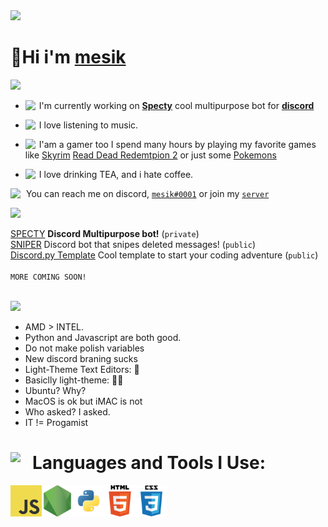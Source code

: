 <img src="https://cdn.discordapp.com/attachments/840229849515819059/843786011527217172/image3.png">

# 👋**Hi** i'm [__mesik__](https://github.com/mesiik)
<img src="https://cdn.discordapp.com/attachments/840229849515819059/843786011406368838/image2.png">

- <img src="https://cdn.discordapp.com/emojis/831641224778874941.png?v=1" align="left" width="22px"> I'm currently working on [**Specty**](https://bots4.fun) cool multipurpose bot for [**discord**](https://discord.com)

- <img src="https://cdn.discordapp.com/emojis/825478277362876418.png?v=1" align="left" width="22px"> I love listening to music. 
- <img src="https://cdn.discordapp.com/emojis/831641097557770280.png?v=1" width="22px" align="left"> I'am a gamer too I spend many hours by playing my favorite games like [Skyrim](https://elderscrolls.bethesda.net/en/skyrim) [Read Dead Redemtpion 2](https://www.rockstargames.com/reddeadredemption2/restricted-content/agegate/form?redirect=https%3A%2F%2Fwww.rockstargames.com%2Freddeadredemption2%2F&options=&locale=en_us) or just some [Pokemons](https://www.pokemon.com/us/)
- <img src="https://cdn.discordapp.com/emojis/831641173205843979.png?v=1" width="22px" align=left> I love drinking TEA, and i hate coffee.

 <img src="https://cdn.discordapp.com/emojis/831641113311576084.png?v=1" width="25px" align="left">You can reach me on discord, [`mesik#0001`](https://discord.com/users/563718132863074324) or join my [`server`](https://discord.com/invite/Zbfvh88dgK)<br>

<img src="https://cdn.discordapp.com/attachments/840229849515819059/843786010978811914/image0.png">

 [SPECTY](https://bots4.fun) **Discord Multipurpose bot!** (`private`)<br>
 [SNIPER](https://github.com/mesiik/sniper) Discord bot that snipes deleted messages! (`public`)<br>
 [Discord.py Template](https://github.com/mesiik/discord.py-cogs) Cool template to start your coding adventure (`public`)<br><br>
`
MORE COMING SOON!
`

<br>
<img src="https://cdn.discordapp.com/attachments/840229849515819059/843786011191279626/image1.png">

- AMD > INTEL.
- Python and Javascript are both good.
- Do not make polish variables
- New discord braning sucks
- Light-Theme Text Editors: 🤮
- Basiclly light-theme: 🤢🤮
- Ubuntu? Why?
- MacOS is ok but iMAC is not
- Who asked? I asked.
- IT != Progamist


# <img src="https://cdn.discordapp.com/emojis/831641237756837930.png?v=1" width="35px" align="left"> Languages and Tools I Use:
<img align="left" alt="JavaScript" width="50px" src="https://raw.githubusercontent.com/github/explore/80688e429a7d4ef2fca1e82350fe8e3517d3494d/topics/javascript/javascript.png" />

<img align="left" alt="Node.js" width="50px" src="https://raw.githubusercontent.com/github/explore/80688e429a7d4ef2fca1e82350fe8e3517d3494d/topics/nodejs/nodejs.png" />

<img align="left" alt="Python" width="50px" src="https://raw.githubusercontent.com/github/explore/80688e429a7d4ef2fca1e82350fe8e3517d3494d/topics/python/python.png" />

<img align="left" alt="html" width="50px" src="https://raw.githubusercontent.com/github/explore/80688e429a7d4ef2fca1e82350fe8e3517d3494d/topics/html/html.png">
<img align="left" alt="css" width="50px" src="https://raw.githubusercontent.com/github/explore/80688e429a7d4ef2fca1e82350fe8e3517d3494d/topics/css/css.png">
<img align="left" alt="" width="50px" src="">
<img align="left" alt="" width="50px" src="">
<img align="left" alt="" width="50px" src="">
